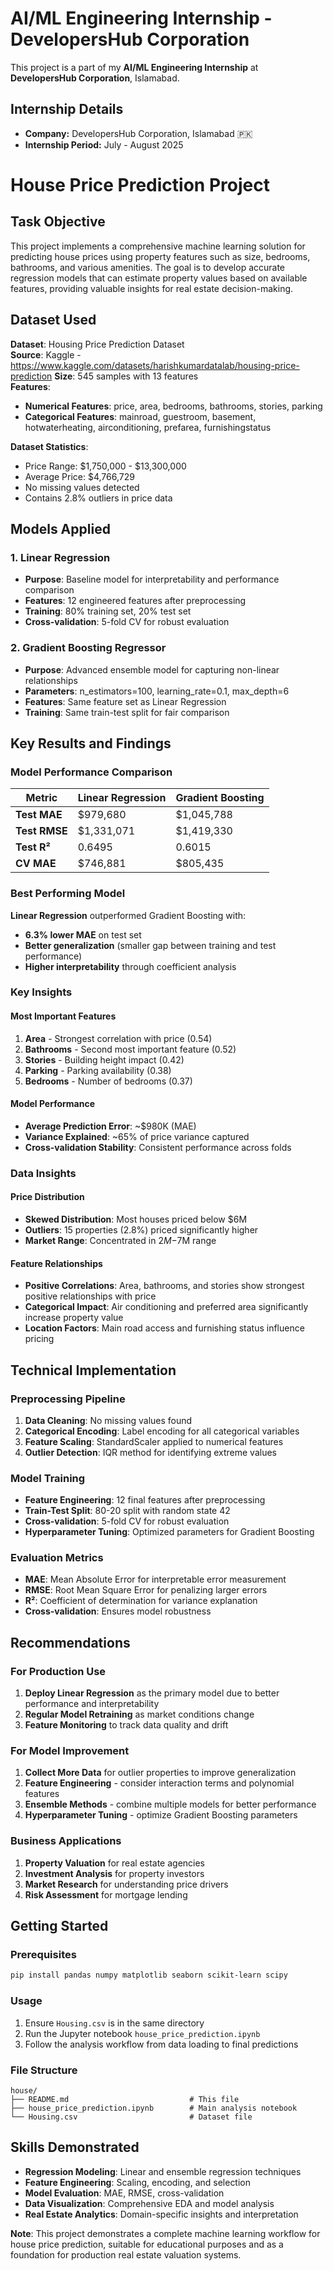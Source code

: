 # AI/ML Engineering Internship - DevelopersHub Corporation

This project is a part of my **AI/ML Engineering Internship** at **DevelopersHub Corporation**, Islamabad.

## Internship Details

- **Company:** DevelopersHub Corporation, Islamabad 🇵🇰
- **Internship Period:** July - August 2025

# House Price Prediction Project

## Task Objective

This project implements a comprehensive machine learning solution for predicting house prices using property features such as size, bedrooms, bathrooms, and various amenities. The goal is to develop accurate regression models that can estimate property values based on available features, providing valuable insights for real estate decision-making.

## Dataset Used

**Dataset**: Housing Price Prediction Dataset  
**Source**: Kaggle - https://www.kaggle.com/datasets/harishkumardatalab/housing-price-prediction 
**Size**: 545 samples with 13 features  
**Features**:
- **Numerical Features**: price, area, bedrooms, bathrooms, stories, parking
- **Categorical Features**: mainroad, guestroom, basement, hotwaterheating, airconditioning, prefarea, furnishingstatus

**Dataset Statistics**:
- Price Range: $1,750,000 - $13,300,000
- Average Price: $4,766,729
- No missing values detected
- Contains 2.8% outliers in price data

## Models Applied

### 1. Linear Regression
- **Purpose**: Baseline model for interpretability and performance comparison
- **Features**: 12 engineered features after preprocessing
- **Training**: 80% training set, 20% test set
- **Cross-validation**: 5-fold CV for robust evaluation

### 2. Gradient Boosting Regressor
- **Purpose**: Advanced ensemble model for capturing non-linear relationships
- **Parameters**: n_estimators=100, learning_rate=0.1, max_depth=6
- **Features**: Same feature set as Linear Regression
- **Training**: Same train-test split for fair comparison

## Key Results and Findings

### Model Performance Comparison

| Metric | Linear Regression | Gradient Boosting |
|--------|-------------------|-------------------|
| **Test MAE** | $979,680 | $1,045,788 |
| **Test RMSE** | $1,331,071 | $1,419,330 |
| **Test R²** | 0.6495 | 0.6015 |
| **CV MAE** | $746,881 | $805,435 |

### Best Performing Model
**Linear Regression** outperformed Gradient Boosting with:
- **6.3% lower MAE** on test set
- **Better generalization** (smaller gap between training and test performance)
- **Higher interpretability** through coefficient analysis

### Key Insights

#### Most Important Features
1. **Area** - Strongest correlation with price (0.54)
2. **Bathrooms** - Second most important feature (0.52)
3. **Stories** - Building height impact (0.42)
4. **Parking** - Parking availability (0.38)
5. **Bedrooms** - Number of bedrooms (0.37)

#### Model Performance
- **Average Prediction Error**: ~$980K (MAE)
- **Variance Explained**: ~65% of price variance captured
- **Cross-validation Stability**: Consistent performance across folds

### Data Insights

#### Price Distribution
- **Skewed Distribution**: Most houses priced below $6M
- **Outliers**: 15 properties (2.8%) priced significantly higher
- **Market Range**: Concentrated in $2M-$7M range

#### Feature Relationships
- **Positive Correlations**: Area, bathrooms, and stories show strongest positive relationships with price
- **Categorical Impact**: Air conditioning and preferred area significantly increase property value
- **Location Factors**: Main road access and furnishing status influence pricing

## Technical Implementation

### Preprocessing Pipeline
1. **Data Cleaning**: No missing values found
2. **Categorical Encoding**: Label encoding for all categorical variables
3. **Feature Scaling**: StandardScaler applied to numerical features
4. **Outlier Detection**: IQR method for identifying extreme values

### Model Training
- **Feature Engineering**: 12 final features after preprocessing
- **Train-Test Split**: 80-20 split with random state 42
- **Cross-validation**: 5-fold CV for robust evaluation
- **Hyperparameter Tuning**: Optimized parameters for Gradient Boosting

### Evaluation Metrics
- **MAE**: Mean Absolute Error for interpretable error measurement
- **RMSE**: Root Mean Square Error for penalizing larger errors
- **R²**: Coefficient of determination for variance explanation
- **Cross-validation**: Ensures model robustness

## Recommendations

### For Production Use
1. **Deploy Linear Regression** as the primary model due to better performance and interpretability
2. **Regular Model Retraining** as market conditions change
3. **Feature Monitoring** to track data quality and drift

### For Model Improvement
1. **Collect More Data** for outlier properties to improve generalization
2. **Feature Engineering** - consider interaction terms and polynomial features
3. **Ensemble Methods** - combine multiple models for better performance
4. **Hyperparameter Tuning** - optimize Gradient Boosting parameters

### Business Applications
1. **Property Valuation** for real estate agencies
2. **Investment Analysis** for property investors
3. **Market Research** for understanding price drivers
4. **Risk Assessment** for mortgage lending

## Getting Started

### Prerequisites
```bash
pip install pandas numpy matplotlib seaborn scikit-learn scipy
```

### Usage
1. Ensure `Housing.csv` is in the same directory
2. Run the Jupyter notebook `house_price_prediction.ipynb`
3. Follow the analysis workflow from data loading to final predictions

### File Structure
```
house/
├── README.md                           # This file
├── house_price_prediction.ipynb        # Main analysis notebook
└── Housing.csv                         # Dataset file
```

## Skills Demonstrated

- **Regression Modeling**: Linear and ensemble regression techniques
- **Feature Engineering**: Scaling, encoding, and selection
- **Model Evaluation**: MAE, RMSE, cross-validation
- **Data Visualization**: Comprehensive EDA and model analysis
- **Real Estate Analytics**: Domain-specific insights and interpretation


**Note**: This project demonstrates a complete machine learning workflow for house price prediction, suitable for educational purposes and as a foundation for production real estate valuation systems.
